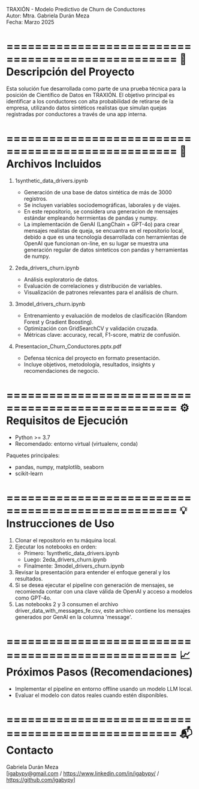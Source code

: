 TRAXIÓN - Modelo Predictivo de Churn de Conductores  
Autor: Mtra. Gabriela Durán Meza  
Fecha: Marzo 2025

==================================================
📌 Descripción del Proyecto
==================================================
Esta solución fue desarrollada como parte de una prueba técnica para la posición de Científico de Datos en TRAXIÓN. El objetivo principal es identificar a los conductores con alta probabilidad de retirarse de la empresa, utilizando datos sintéticos realistas que simulan quejas registradas por conductores a través de una app interna.

==================================================
📁 Archivos Incluidos
==================================================
1. 1synthetic_data_drivers.ipynb  
   - Generación de una base de datos sintética de más de 3000 registros.
   - Se incluyen variables sociodemográficas, laborales y de viajes.
   - En este repositorio, se considera una generacion de mensajes estándar empleando herrmientas de pandas y numpy.
   - La implementación de GenAI (LangChain + GPT-4o) para crear mensajes realistas de queja, se encuantra en el repositorio local, debido a que es una tecnología desarrollada con herramientas de OpenAI que funcionan on-line, en su lugar se muestra una generación regular de datos sinteticos con pandas y herramientas de numpy.

2. 2eda_drivers_churn.ipynb  
   - Análisis exploratorio de datos.
   - Evaluación de correlaciones y distribución de variables.
   - Visualización de patrones relevantes para el análisis de churn.

3. 3model_drivers_churn.ipynb  
   - Entrenamiento y evaluación de modelos de clasificación (Random Forest y Gradient Boosting).
   - Optimización con GridSearchCV y validación cruzada.
   - Métricas clave: accuracy, recall, F1-score, matriz de confusión.

4. Presentacion_Churn_Conductores.pptx.pdf  
   - Defensa técnica del proyecto en formato presentación.
   - Incluye objetivos, metodología, resultados, insights y recomendaciones de negocio.

==================================================
⚙️ Requisitos de Ejecución
==================================================
- Python >= 3.7  
- Recomendado: entorno virtual (virtualenv, conda)

Paquetes principales:
- pandas, numpy, matplotlib, seaborn
- scikit-learn

==================================================
💡 Instrucciones de Uso
==================================================
1. Clonar el repositorio en tu máquina local.
2. Ejecutar los notebooks en orden:
   - Primero: 1synthetic_data_drivers.ipynb
   - Luego: 2eda_drivers_churn.ipynb
   - Finalmente: 3model_drivers_churn.ipynb
3. Revisar la presentación para entender el enfoque general y los resultados.
4. Si se desea ejecutar el pipeline con generación de mensajes, se recomienda contar con una clave válida de OpenAI y acceso a modelos como GPT-4o.
5. Las notebooks 2 y 3 consumen el archivo driver_data_with_messages_fe.csv, este archivo contiene los mensajes generados por GenAI en la columna 'message'.

==================================================
📈 Próximos Pasos (Recomendaciones)
==================================================
- Implementar el pipeline en entorno offline usando un modelo LLM local.
- Evaluar el modelo con datos reales cuando estén disponibles.

==================================================
📬 Contacto
==================================================
Gabriela Durán Meza  
[igabypy@gmail.com / https://www.linkedin.com/in/igabypy/ / https://github.com/igabypy]


